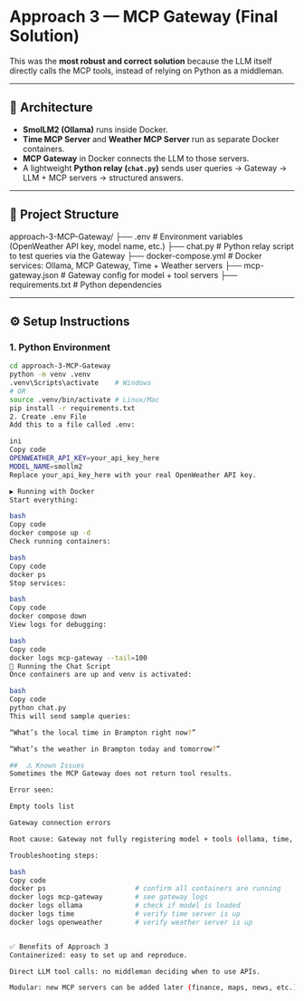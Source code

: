 # Approach 3 — MCP Gateway (Final Solution)

This was the **most robust and correct solution** because the LLM itself directly calls the MCP tools, instead of relying on Python as a middleman.

---

## 📌 Architecture

- **SmolLM2 (Ollama)** runs inside Docker.  
- **Time MCP Server** and **Weather MCP Server** run as separate Docker containers.  
- **MCP Gateway** in Docker connects the LLM to those servers.  
- A lightweight **Python relay (`chat.py`)** sends user queries → Gateway → LLM + MCP servers → structured answers.

---

## 📂 Project Structure

approach-3-MCP-Gateway/
├── .env # Environment variables (OpenWeather API key, model name, etc.)
├── chat.py # Python relay script to test queries via the Gateway
├── docker-compose.yml # Docker services: Ollama, MCP Gateway, Time + Weather servers
├── mcp-gateway.json # Gateway config for model + tool servers
├── requirements.txt # Python dependencies


---

## ⚙️ Setup Instructions

### 1. Python Environment
```bash
cd approach-3-MCP-Gateway
python -m venv .venv
.venv\Scripts\activate    # Windows
# OR
source .venv/bin/activate # Linux/Mac
pip install -r requirements.txt
2. Create .env File
Add this to a file called .env:

ini
Copy code
OPENWEATHER_API_KEY=your_api_key_here
MODEL_NAME=smollm2
Replace your_api_key_here with your real OpenWeather API key.

▶️ Running with Docker
Start everything:

bash
Copy code
docker compose up -d
Check running containers:

bash
Copy code
docker ps
Stop services:

bash
Copy code
docker compose down
View logs for debugging:

bash
Copy code
docker logs mcp-gateway --tail=100
💬 Running the Chat Script
Once containers are up and venv is activated:

bash
Copy code
python chat.py
This will send sample queries:

“What’s the local time in Brampton right now?”

“What’s the weather in Brampton today and tomorrow?”

##  ⚠️ Known Issues
Sometimes the MCP Gateway does not return tool results.

Error seen:

Empty tools list

Gateway connection errors

Root cause: Gateway not fully registering model + tools (ollama, time, openweather).

Troubleshooting steps:

bash
Copy code
docker ps                      # confirm all containers are running
docker logs mcp-gateway        # see gateway logs
docker logs ollama             # check if model is loaded
docker logs time               # verify time server is up
docker logs openweather        # verify weather server is up


✅ Benefits of Approach 3
Containerized: easy to set up and reproduce.

Direct LLM tool calls: no middleman deciding when to use APIs.

Modular: new MCP servers can be added later (finance, maps, news, etc.).

